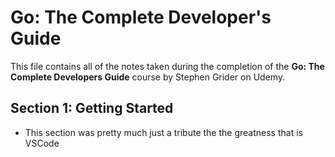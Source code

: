 # Go: The Complete Developer's Guide

This file contains all of the notes taken during the completion of the **Go: The Complete Developers Guide** course by Stephen Grider on Udemy. 

## Section 1: Getting Started

* This section was pretty much just a tribute the the greatness that is VSCode

